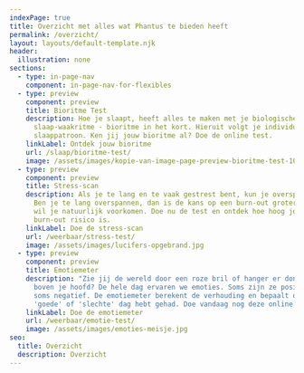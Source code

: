 ```yaml
---
indexPage: true
title: Overzicht met alles wat Phantus te bieden heeft
permalink: /overzicht/
layout: layouts/default-template.njk
header:
  illustration: none
sections:
  - type: in-page-nav
    component: in-page-nav-for-flexibles
  - type: preview
    component: preview
    title: Bioritme Test
    description: Hoe je slaapt, heeft alles te maken met je biologische
      slaap-waakritme - bioritme in het kort. Hieruit volgt je individuele
      slaappatroon. Ken jij jouw bioritme al? Doe de online test.
    linkLabel: Ontdek jouw bioritme
    url: /slaap/bioritme-test/
    image: /assets/images/kopie-van-image-page-preview-bioritme-test-1080-x-600-px-.png
  - type: preview
    component: preview
    title: Stress-scan
    description: Als je te lang en te vaak gestrest bent, kun je overspannen raken.
      Ben je te lang overspannen, dan is de kans op een burn-out groter. En dat
      wil je natuurlijk voorkomen. Doe nu de test en ontdek hoe hoog jouw
      burn-out risico is.
    linkLabel: Doe de stress-scan
    url: /weerbaar/stress-test/
    image: /assets/images/lucifers-opgebrand.jpg
  - type: preview
    component: preview
    title: Emotiemeter
    description: "Zie jij de wereld door een roze bril of hanger er donkere wolken
      boven je hoofd? De hele dag ervaren we emoties. Soms zijn ze positief en
      soms negatief. De emotiemeter berekent de verhouding en bepaalt of je een
      'goede' of 'slechte' dag hebt gehad. Doe vandaag nog deze online test. "
    linkLabel: Doe de emotiemeter
    url: /weerbaar/emotie-test/
    image: /assets/images/emoties-meisje.jpg
seo:
  title: Overzicht
  description: Overzicht
---
```

